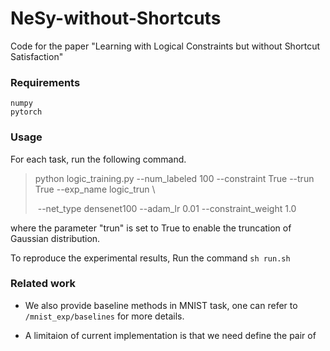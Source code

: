 # NeSy-without-Shortcuts
Code for the paper "Learning with Logical Constraints but without Shortcut Satisfaction"

### Requirements

```
numpy
pytorch
```

### Usage

For each task, run the following command.

> python logic_training.py --num_labeled 100 --constraint True --trun True --exp_name logic_trun \
>
> ​											--net_type densenet100 --adam_lr 0.01 --constraint_weight 1.0

where the parameter "trun" is set to True to enable the truncation of Gaussian distribution.

To reproduce the experimental results, Run the command `sh run.sh`

### Related work

- We also provide baseline methods in MNIST task, one can refer to `/mnist_exp/baselines` for more details.

- A limitaion of current implementation is that we need define the pair of 

